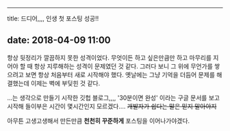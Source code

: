 ---

title: 드디어,,,, 인생 첫 포스팅 성공!!

date: 2018-04-09 11:00
----------------------

항상 뒷정리가 깔끔하지 못한 성격이었다. 무엇이든 하고 싶은만큼만 하고 마무리를 지어야 할 때 항상 지루해하는 성격이 문제였던 것 같다. 그러다 보니 그 위에 무언가를 쌓으려고 보면 항상 처음부터 새로 시작해야 했다. 옛날에는 그냥 기억을 더듬어 문제를 해결했는데 이제는 벽에 부딪힌 것 같다.

...는 생각으로 만들기 시작한 깃헙 블로그,,,, '30분이면 완성' 이라는 구글 문서를 보고 시작해 들이부은 시간이 몇시간인지 모르겠다.... ~~개발자가 쉽다는 말은 믿지 말아야지~~

아무튼 고생고생해서 만든만큼 **천천히 꾸준하게** 포스팅을 이어나가야겠다.
